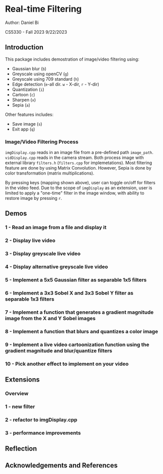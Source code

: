 # Real-time Filtering
Author: Daniel Bi

CS5330 - Fall 2023
9/22/2023

## Introduction
This package includes demostration of image/video filtering using: 
- Gaussian blur (`b`)
- Greyscale using openCV (`g`)
- Greyscale using 709 standard (`h`)
- Edge detection (`e`-all dir. `w` - X-dir, `r` - Y-dir)
- Quantization (`i`)
- Cartoon (`c`)
- Sharpen (`x`)
- Sepia (`a`)

Other features includes:
- Save image (`s`)
- Exit app (`q`)

### Image/Video Filtering Process
`imgDisplay.cpp` reads in an image file from a pre-defined path `image_path`. `vidDisplay.cpp` reads in the camera stream. Both process image with external library `filters.h` (`filters.cpp` for implemetations). Most filtering feature are done by using Matrix Convolution. However, Sepia is done by color transformation (matrix multiplications).

By pressing keys (mapping shown above), user can toggle on/off for filters in the video feed. Due to the scope of `imgDisplay` as an extension, user is limited to apply a "one-time" filter in the image window, with ability to restore image by pressing `r`.

## Demos
### 1 - Read an image from a file and display it

### 2 - Display live video

### 3 - Display greyscale live video

### 4 - Display alternative greyscale live video

### 5 - Implement a 5x5 Gaussian filter as separable 1x5 filters

### 6 - Implement a 3x3 Sobel X and 3x3 Sobel Y filter as separable 1x3 filters

### 7 - Implement a function that generates a gradient magnitude image from the X and Y Sobel images

### 8 - Implement a function that blurs and quantizes a color image

### 9 - Implement a live video cartoonization function using the gradient magnitude and blur/quantize filters

### 10 - Pick another effect to implement on your video

## Extensions
### Overview
### 1 - new filter
### 2 - refactor to imgDisplay.cpp
### 3 - performance improvements

## Reflection

## Acknowledgements and References